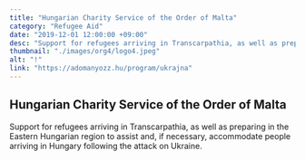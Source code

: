 ```yaml
---
title: "Hungarian Charity Service of the Order of Malta"
category: "Refugee Aid"
date: "2019-12-01 12:00:00 +09:00"
desc: "Support for refugees arriving in Transcarpathia, as well as preparing in the Eastern Hungarian region."
thumbnail: "./images/org4/logo4.jpeg"
alt: "!"
link: "https://adomanyozz.hu/program/ukrajna"
---
```


## Hungarian Charity Service of the Order of Malta
Support for refugees arriving in Transcarpathia, as well as preparing in the Eastern Hungarian region to assist and, if necessary, accommodate people arriving in Hungary following the attack on Ukraine.